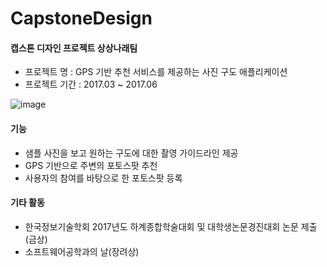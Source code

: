 # CapstoneDesign
#### 캡스톤 디자인 프로젝트 상상나래팀

- 프로젝트 명 : GPS 기반 추천 서비스를 제공하는 사진 구도 애플리케이션
- 프로젝트 기간 : 2017.03 ~ 2017.06
 
![image](https://user-images.githubusercontent.com/26254359/137830962-6f4a6fb2-dae1-4a31-b44a-408efbbd6e85.png)

#### 기능
- 샘플 사진을 보고 원하는 구도에 대한 촬영 가이드라인 제공
- GPS 기반으로 주변의 포토스팟 추천
- 사용자의 참여를 바탕으로 한 포토스팟 등록


#### 기타 활동
- 한국정보기술학회 2017년도 하계종합학술대회 및 대학생논문경진대회 논문 제출(금상)
- 소프트웨어공학과의 날(장려상)
